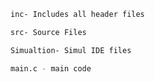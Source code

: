 ```sh
inc- Includes all header files

```
```sh
src- Source Files

```
```sh
Simualtion- Simul IDE files
```
```sh
main.c - main code
```

